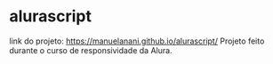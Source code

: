 # alurascript
link do projeto: https://manuelanani.github.io/alurascript/
Projeto feito durante o curso de responsividade da Alura.
